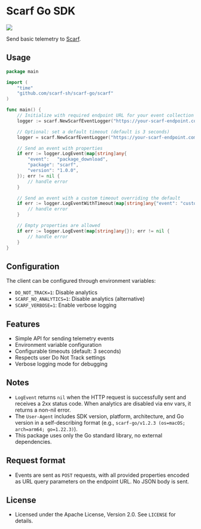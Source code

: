 # Scarf Go SDK

<img referrerpolicy="no-referrer-when-downgrade" src="https://static.scarf.sh/a.png?x-pxid=5fe5ad0e-744e-4736-a6fc-131fbec5d8ae" />

Send basic telemetry to [Scarf](https://scarf.sh).

## Usage


```go
package main

import (
    "time"
    "github.com/scarf-sh/scarf-go/scarf"
)

func main() {
    // Initialize with required endpoint URL for your event collection package in Scarf
    logger := scarf.NewScarfEventLogger("https://your-scarf-endpoint.com")

    // Optional: set a default timeout (default is 3 seconds)
    logger = scarf.NewScarfEventLogger("https://your-scarf-endpoint.com", 5*time.Second)

    // Send an event with properties
    if err := logger.LogEvent(map[string]any{
        "event":   "package_download",
        "package": "scarf",
        "version": "1.0.0",
    }); err != nil {
        // handle error
    }

    // Send an event with a custom timeout overriding the default
    if err := logger.LogEventWithTimeout(map[string]any{"event": "custom_event"}, 1*time.Second); err != nil {
        // handle error
    }

    // Empty properties are allowed
    if err := logger.LogEvent(map[string]any{}); err != nil {
        // handle error
    }
}
```

## Configuration

The client can be configured through environment variables:

- `DO_NOT_TRACK=1`: Disable analytics
- `SCARF_NO_ANALYTICS=1`: Disable analytics (alternative)
- `SCARF_VERBOSE=1`: Enable verbose logging

## Features

- Simple API for sending telemetry events
- Environment variable configuration
- Configurable timeouts (default: 3 seconds)
- Respects user Do Not Track settings
- Verbose logging mode for debugging

## Notes

- `LogEvent` returns `nil` when the HTTP request is successfully sent and receives a 2xx status code. When analytics are disabled via env vars, it returns a non-nil error.
- The `User-Agent` includes SDK version, platform, architecture, and Go version in a self-describing format (e.g., `scarf-go/v1.2.3 (os=macOS; arch=arm64; go=1.22.3)`).
- This package uses only the Go standard library, no external dependencies.

## Request format

- Events are sent as `POST` requests, with all provided properties encoded as URL query parameters on the endpoint URL. No JSON body is sent.

## License

- Licensed under the Apache License, Version 2.0. See `LICENSE` for details.
